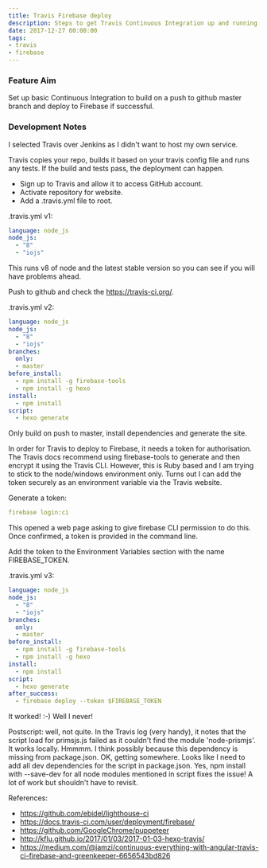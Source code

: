 ```yaml
---
title: Travis Firebase deploy
description: Steps to get Travis Continuous Integration up and running and deploying to Firebase.
date: 2017-12-27 00:00:00
tags:
- travis
- firebase
---
```

### Feature Aim
Set up basic Continuous Integration to build on a push to github master branch and deploy to Firebase if successful. 

### Development Notes
I selected Travis over Jenkins as I didn't want to host my own service.

Travis copies your repo, builds it based on your travis config file and runs any tests. If the build and tests pass, the deployment can happen.

- Sign up to Travis and allow it to access GitHub account.
- Activate repository for website.
- Add a .travis.yml file to root.

.travis.yml v1:
```yaml
language: node_js
node_js:
  - "8"
  - "iojs"
```
This runs v8 of node and the latest stable version so you can see if you will have problems ahead.

Push to github and check the https://travis-ci.org/.

.travis.yml v2:
```yaml
language: node_js
node_js:
  - "8"
  - "iojs"
branches:
  only:
  - master
before_install:
  - npm install -g firebase-tools
  - npm install -g hexo
install:
  - npm install
script:
  - hexo generate
```
Only build on push to master, install dependencies and generate the site.

In order for Travis to deploy to Firebase, it needs a token for authorisation. The Travis docs recommend using firebase-tools to generate and then encrypt it using the Travis CLI. However, this is Ruby based and I am trying to stick to the node/windows environment only. Turns out I can add the token securely as an environment variable via the Travis website.

Generate a token:
```yaml
firebase login:ci
```
This opened a web page asking to give firebase CLI permission to do this. Once confirmed, a token is provided in the command line.

Add the token to the Environment Variables section with the name FIREBASE_TOKEN.

.travis.yml v3:
```yaml
language: node_js
node_js:
  - "8"
  - "iojs"
branches:
  only:
  - master
before_install:
  - npm install -g firebase-tools
  - npm install -g hexo
install:
  - npm install
script:
  - hexo generate
after_success:
  - firebase deploy --token $FIREBASE_TOKEN
```

It worked! :-) Well I never!

Postscript: well, not quite. In the Travis log (very handy), it notes that the script load for primsjs.js failed as it couldn't find the module 'node-prismjs'. It works locally. Hmmmm. I think possibly because this dependency is missing from package.json. OK, getting somewhere. Looks like I need to add all dev dependencies for the script in package.json. Yes, npm install with --save-dev for all node modules mentioned in script fixes the issue! A lot of work but shouldn't have to revisit.

References:

- https://github.com/ebidel/lighthouse-ci
- https://docs.travis-ci.com/user/deployment/firebase/
- https://github.com/GoogleChrome/puppeteer
- http://kflu.github.io/2017/01/03/2017-01-03-hexo-travis/
- https://medium.com/@jamzi/continuous-everything-with-angular-travis-ci-firebase-and-greenkeeper-6656543bd826